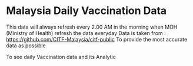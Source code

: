 # Malaysia Daily Vaccination Data
This data will always refresh every 2.00 AM in the morning when MOH (Ministry of Health) refresh the data everyday
Data is taken from :
https://github.com/CITF-Malaysia/citf-public
To provide the most accurate data as possible

To see daily Vaccination data and its Analytic
